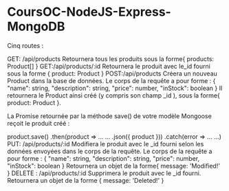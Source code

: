 # CoursOC-NodeJS-Express-MongoDB

Cinq routes :

GET: /api/products
Retournera tous les produits sous la forme{ products: Product[] }
GET:/api/products/:id
Retournera le produit avec le_id fourni sous la forme { product: Product }
POST:/api/products
Créera un nouveau Product dans la base de données.
Le corps de la requête a pour forme :
{
    "name": string,
    "description": string,
    "price": number,
    "inStock": boolean
}
Il retournera le Product ainsi créé (y compris son champ _id ), sous la forme{ product: Product }.

La Promise retournée par la méthode save() de votre modèle Mongoose reçoit le produit créé :

product.save()
.then(product => ... ... .json({ product }))
.catch(error => ... ...)
PUT: /api/products/:id
Modifiera le produit avec le _id fourni selon les données envoyées dans le corps de la requête.
Le corps de la requête a pour forme :
{
    "name": string,
    "description": string,
    "price": number,
    "inStock": boolean
}
Retournera un objet de la forme{ message: 'Modified!' }
DELETE : /api/products/:id
Supprimera le produit avec le _id fourni.
Retournera un objet de la forme { message: 'Deleted!' }
